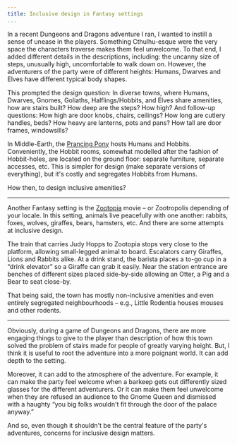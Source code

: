 ```yaml
---
title: Inclusive design in Fantasy settings
...
```


In a recent Dungeons and Dragons adventure I ran, I wanted to instill a sense of unease in the players.
Something Cthulhu-esque were the very space the characters traverse makes them feel unwelcome.
To that end, I added different details in the descriptions, including: the uncanny size of steps, unusually high, uncomfortable to walk down on.
However, the adventurers of the party were of different heights: Humans, Dwarves and Elves have different typical body shapes.

This prompted the design question:
In diverse towns, where Humans, Dwarves, Gnomes, Goliaths, Halflings/Hobbits, and Elves share amenities, how are stairs built?
How deep are the steps? How high?
And follow-up questions:
How high are door knobs, chairs, ceilings?
How long are cutlery handles, beds?
How heavy are lanterns, pots and pans?
How tall are door frames, windowsills?

In Middle-Earth, the [Prancing Pony](https://en.wikipedia.org/wiki/Minor_places_in_Middle-earth#The_Prancing_Pony) hosts Humans and Hobbits.
Conveniently, the Hobbit rooms, somewhat modelled after the fashion of Hobbit-holes, are located on the ground floor: separate furniture, separate accesses, etc.
This is simpler for design (make separate versions of everything), but it's costly and segregates Hobbits from Humans.

How then, to design inclusive amenities?


-------------------------------

Another Fantasy setting is the [Zootopia](http://www.imdb.com/title/tt2948356/) movie – or Zootropolis depending of your locale.
In this setting, animals live peacefully with one another: rabbits, foxes, wolves, giraffes, bears, hamsters, etc.
And there are some attempts at inclusive design.

The train that carries Judy Hopps to Zootopia stops very close to the platform, allowing small-legged animal to board.
Escalators carry Giraffes, Lions and Rabbits alike.
At a drink stand, the barista places a to-go cup in a “drink elevator” so a Giraffe can grab it easily.
Near the station entrance are benches of different sizes placed side-by-side allowing an Otter, a Pig and a Bear to seat close-by.

That being said, the town has mostly non-inclusive amenities and even entirely segregated neighbourhoods – e.g., Little Rodentia houses mouses and other rodents.


------------------------------

Obviously, during a game of Dungeons and Dragons, there are more engaging things to give to the player than description of how this town solved the problem of stairs made for people of greatly varying height.
But, I think it is useful to root the adventure into a more poignant world.
It can add depth to the setting.

Moreover, it can add to the atmosphere of the adventure.
For example, it can make the party feel welcome when a barkeep gets out differently sized glasses for the different adventurers.
Or it can make them feel unwelcome when they are refused an audience to the Gnome Queen and dismissed with a haughty “you big folks wouldn't fit through the door of the palace anyway.”

And so, even though it shouldn't be the central feature of the party's adventures, concerns for inclusive design matters.

